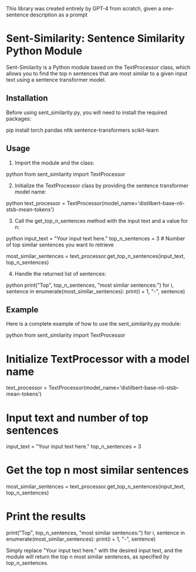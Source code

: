 This library was created entirely by GPT-4 from scratch, given a one-sentence description as a prompt

# Sent-Similarity: Sentence Similarity Python Module

Sent-Similarity is a Python module based on the TextProcessor class, which allows you to find the top n sentences that are most similar to a given input text using a sentence transformer model.

## Installation

Before using sent_similarity.py, you will need to install the required packages:


pip install torch pandas nltk sentence-transformers scikit-learn


## Usage

1. Import the module and the class:

python
from sent_similarity import TextProcessor


2. Initialize the TextProcessor class by providing the sentence transformer model name:

python
text_processor = TextProcessor(model_name='distilbert-base-nli-stsb-mean-tokens')


3. Call the get_top_n_sentences method with the input text and a value for n:

python
input_text = "Your input text here."
top_n_sentences = 3  # Number of top similar sentences you want to retrieve

most_similar_sentences = text_processor.get_top_n_sentences(input_text, top_n_sentences)


4. Handle the returned list of sentences:

python
print("Top", top_n_sentences, "most similar sentences:")
for i, sentence in enumerate(most_similar_sentences):
    print(i + 1, "-", sentence)


## Example

Here is a complete example of how to use the sent_similarity.py module:

python
from sent_similarity import TextProcessor

# Initialize TextProcessor with a model name
text_processor = TextProcessor(model_name='distilbert-base-nli-stsb-mean-tokens')

# Input text and number of top sentences
input_text = "Your input text here."
top_n_sentences = 3

# Get the top n most similar sentences
most_similar_sentences = text_processor.get_top_n_sentences(input_text, top_n_sentences)

# Print the results
print("Top", top_n_sentences, "most similar sentences:")
for i, sentence in enumerate(most_similar_sentences):
    print(i + 1, "-", sentence)


Simply replace "Your input text here." with the desired input text, and the module will return the top n most similar sentences, as specified by top_n_sentences.
